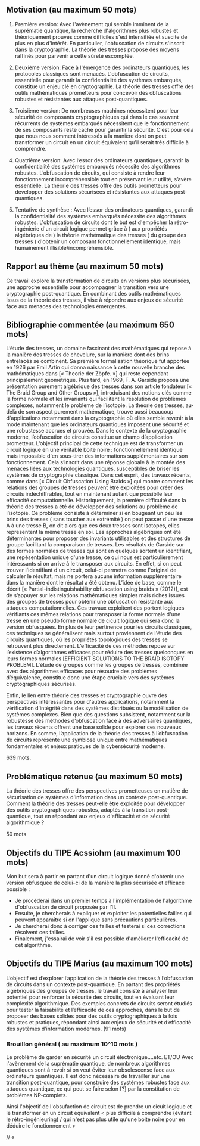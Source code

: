 ## Motivation (au maximum 50 mots)

1) Première version:
Avec l'avènement qui semble imminent de la suprématie quantique, la recherche d'algorithmes
plus robustes et théoriquement prouvés comme difficiles s'est intensifiée et suscite
de plus en plus d'intérêt. En particulier, l'obfuscation de circuits s'inscrit dans la
cryptographie. La théorie des tresses propose des moyens raffinés pour
parvenir à cette sûreté escomptée.

2) Deuxième version:
Face à l'émergence des ordinateurs quantiques, les protocoles classiques sont menacés. L'obfuscation de circuits,
essentielle pour garantir la confidentialité des systèmes embarqués, constitue un enjeu clé en cryptographie.
La théorie des tresses offre des outils mathématiques prometteurs pour concevoir des obfuscations robustes et résistantes aux attaques post-quantiques.

3) Troisième version:
De nombreuses machines nécessitent pour leur sécurité de composants cryptographiques qui 
dans le cas souvent récurrents de systèmes embarqués nécessitent que le fonctionnement
de ses composants reste caché pour garantir la sécurité. C'est pour cela que nous nous somment intéressés
à la manière dont on peut transformer un circuit en un circuit équivalent qu'il serait très difficile à
comprendre.

4) Quatrième version:
Avec l’essor des ordinateurs quantiques, garantir la confidentialité des systèmes embarqués nécessite des algorithmes robustes.
L’obfuscation de circuits, qui consiste à rendre leur fonctionnement incompréhensible tout en préservant leur utilité, s’avère essentielle.
La théorie des tresses offre des outils prometteurs pour développer des solutions sécurisées et résistantes aux attaques post-quantiques.

5) Tentative de synthèse :
Avec l’essor des ordinateurs quantiques, garantir la confidentialité des systèmes embarqués nécessite des algorithmes robustes.
L'obfuscation de circuits dont le but est d'empêcher la rétro-ingénierie d'un circuit logique permet grâce à ( aux propriétés algébriques de ) la théorie mathématique
des tresses ( du groupe des tresses ) d'obtenir un composant fonctionnellement identique, mais humainement illisible/incompréhensible. 

## Rapport au thème (au maximum 50 mots)

Ce travail explore la transformation de circuits en versions plus sécurisées,
une approche essentielle pour accompagner la transition vers une cryptographie
post-quantique. En combinant des outils mathématiques issus de la théorie des
tresses, il vise à répondre aux enjeux de sécurité face aux menaces des technologies émergentes.

## Bibliographie commentée (au maximum 650 mots)

L’étude des tresses, un domaine fascinant des mathématiques qui repose à la manière des tresses de chevelure, sur la manière dont des 
brins entrelacés se combinent. Sa première formalisation théorique fut apportée en 1926 par Emil Artin qui donna naissance à cette nouvelle
branche des mathématiques dans [« Theorie der Zöpfe. »] qui reste cependant principalement géométrique. Plus tard, en 1969, F. A. Garside 
proposa une présentation purement algébrique des tresses dans son article fondateur [« The Braid Group and Other Groups »], introduisant des notions 
clés comme la forme normale et les invariants qui facilitent la résolution de problèmes complexes, notamment le problème de l’isotopie.
La théorie des tresses, au-delà de son aspect purement mathématique, trouve aussi beaucoup d'applications notamment dans la cryptographie où elles 
semble revenir à la mode maintenant que les ordinateurs quantiques imposent une sécurité et une robustesse accrues et prouvée.
Dans le contexte de la cryptographie moderne, l’obfuscation de circuits constitue un champ d’application prometteur. L’objectif principal 
de cette technique est de transformer un circuit logique en une véritable boite noire : fonctionnellement identique mais impossible d'en sous-tirer
des informations supplémentaires sur son fonctionnement. Cela s’inscrit dans une réponse globale à la montée des menaces liées aux technologies 
quantiques, susceptibles de briser les systèmes de cryptographie classique. Dans cet esprit, des travaux récents, comme dans [« Circuit Obfuscation Using Braids »] 
qui montre comment les relations des groupes de tresses peuvent être exploitées pour créer des circuits indéchiffrables, tout en maintenant autant que possiblle 
leur efficacité computationnelle. Historiquement, la première difficulté dans la théorie des tresses a été de développer des solutions au problème de l’isotopie. 
Ce problème consiste à déterminer si en bougeant un peu les brins des tresses ( sans toucher aux extrémité ) on peut passer d'une tresse A à une tresse B,
on dit alors que ces deux tresses sont isotopes, elles representent la même tresse en soi. Les approches algébriques ont été déterminantes pour proposer des 
invariants utilisables et des structures de groupe facilitant la comparaison de tresses. Les résultats de Garside sur des formes normales de tresses 
qui sont en quelques sortent un identifiant, une repésentation unique d'une tresse, ce qui nous est particulièrement intéressants si on arrive à le 
transposer aux circuits. En effet, si on peut trouver l'identifiant d'un circuit, celui-ci permetra comme l'original de calculer le résultat, 
mais ne portera aucune information supplémentaire dans la manière dont le résultat a été obtenu. 
L’idée de base, comme le décrit [« Partial-indistinguishability obfuscation using braids » (2012)], est de s’appuyer sur les relations mathématiques 
simples mais riches issues des groupes de tresses pour obtenir une obfuscation résistante aux attaques computationnelles. Ces travaux exploitent des 
portent logiques vérifiants ces mêmes relations pour transposer la forme normale d'une tresse en une pseudo forme normale de cicuit logique
qui sera donc la version obfusquées. En plus de leur pertinence pour les circuits classiques, ces techniques se généralisent mais surtout 
proviennent de l'étude des circuits quantiques, où les propriétés topologiques des tresses se retrouvent plus directement. 
L’efficacité de ces méthodes repose sur l’existence d’algorithmes efficaces pour réduire des tresses 
quelconques en leurs formes normales [EFFICIENT SOLUTIONS TO THE BRAID ISOTOPY PROBLEM]. L'étude de groupes comme les groupes de tresses, combinée avec 
des algorithmes efficaces pour résoudre des problèmes d’équivalence, constitue donc une étape cruciale vers des systèmes cryptographiques sécurisés.

Enfin, le lien entre théorie des tresses et cryptographie ouvre des perspectives intéressantes pour d'autres applications, notamment la vérification 
d'intégrité dans des systèmes distribués ou la modélisation de systèmes complexes. Bien que des questions subsistent, notamment sur la robustesse 
des méthodes d’obfuscation face à des adversaires quantiques, les travaux récents offrent une base solide pour explorer ces nouveaux horizons. 
En somme, l’application de la théorie des tresses à l’obfuscation de circuits représente une symbiose unique entre mathématiques fondamentales et 
enjeux pratiques de la cybersécurité moderne.

639 mots.


## Problématique retenue (au maximum 50 mots)

La théorie des tresses offre des perspectives prometteuses en matière de sécurisation de
systèmes d'information dans un contexte post-quantique. Comment la théorie des tresses
peut-elle être exploitée pour développer des outils cryptographiques robustes, adaptés
à la transition post-quantique, tout en répondant aux enjeux d'efficacité et de sécurité algorithmique ?

50 mots

## Objectifs du TIPE Acssiohm (au maximum 100 mots)

Mon but sera à partir en partant d'un circuit logique donné d'obtenir une version obfusquée de celui-ci de la manière la plus sécurisée et efficace possible :
- Je procèderai dans un premier temps à l'implémentation de l'algorithme d'obfuscation de circuit proposée par [1].
- Ensuite, je chercherais à expliquer et exploiter les potentielles failles qui peuvent apparaître si on l'applique sans précautions particulières.
- Je chercherai donc à corriger ces failles et testerai si ces corrections résolvent ces failles.
- Finalement, j'essairai de voir s'il est possible d'améliorer l'efficacité de cet algorithme. 


## Objectifs du TIPE Marius (au maximum 100 mots)

L’objectif est d’explorer l’application de la théorie des
tresses à l’obfuscation de circuits dans un contexte post-quantique.
En partant des propriétés algébriques des groupes de tresses, le
travail consiste à analyser leur potentiel pour renforcer la sécurité
des circuits, tout en évaluant leur complexité algorithmique. Des exemples
concrets de circuits seront étudiés pour tester la faisabilité et
l’efficacité de ces approches, dans le but de proposer des bases solides
pour des outils cryptographiques à la fois robustes et pratiques,
répondant ainsi aux enjeux de sécurité et d’efficacité des systèmes d’information modernes. 
(91 mots)


### Brouillon général ( au maximum 10^10 mots )
Le problème de garder en sécurité un circuit électronique....etc.
ET/OU
Avec l'avènement de la suprématie quantique, de nombreux algorithmes quantiques
sont à revoir si on veut éviter leur obsolescense face aux ordinateurs quantiques.
Il est donc nécessaire de travailler sur une transition post-quantique, pour 
construire des systèmes robustes face aux attaques quantique, ce qui peut se faire selon [?]
par la constitution de problèmes NP-complets.



Ainsi l'objectif de l'obsufaction de circuit est de prendre un cicuit logique et le 
transformer en un circuit équivalent < plus difficile à comprendre (évitant le rétro-ingénieuring) 
/ qui n'est pas plus utile qu'une boite noire pour en déduire le fonctionnement > 

//  «